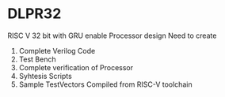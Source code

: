# DLPR32
RISC V 32 bit with GRU enable Processor design
Need to create 
  1. Complete Verilog Code
  2. Test Bench
  3. Complete verification of Processor
  4. Syhtesis Scripts
  5. Sample TestVectors Compiled from RISC-V toolchain
